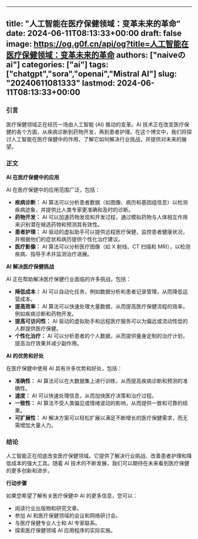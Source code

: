 
---
title: "人工智能在医疗保健领域：变革未来的革命"
date: 2024-06-11T08:13:33+00:00
draft: false
image: https://og.g0f.cn/api/og?title=人工智能在医疗保健领域：变革未来的革命
authors: ["naiveのai"]
categories: ["ai"]
tags: ["chatgpt","sora","openai","Mistral AI"]
slug: "20240611081333"
lastmod: 2024-06-11T08:13:33+00:00
---
### 引言

医疗保健领域正在经历一场由人工智能 (AI) 推动的变革。AI 技术正在改变医疗保健的各个方面，从疾病诊断到药物开发，再到患者护理。在这个博文中，我们将探讨人工智能在医疗保健中的作用，了解它如何解决行业挑战，并提供对未来的展望。

### 正文

**AI 在医疗保健中的应用**

AI 在医疗保健中的应用范围广泛，包括：

- **疾病诊断：** AI 算法可以分析患者数据（如图像、病历和基因组信息）以检测疾病迹象，并提供比人类专家更准确和及时的诊断。
- **药物开发：** AI 可以加速药物发现和开发过程，通过模拟药物与人体相互作用来识别潜在候选药物和预测其有效性。
- **患者护理：** AI 驱动的虚拟助手可以提供远程医疗保健，监控患者健康状况，并根据他们的症状和病历提供个性化治疗建议。
- **医疗影像：** AI 算法可以分析医疗图像（如 X 射线、CT 扫描和 MRI），以检测疾病、指导手术并监测治疗进展。

**AI 解决医疗保健挑战**

AI 正在帮助解决医疗保健行业面临的许多挑战，包括：

- **降低成本：** AI 可以自动化任务，例如数据分析和患者记录管理，从而降低运营成本。
- **提高效率：** AI 算法可以快速处理大量数据，从而提高医疗保健流程的效率，例如疾病诊断和药物开发。
- **提高可访问性：** AI 驱动的虚拟助手和远程医疗服务可以为偏远或流动性低的人群提供医疗保健。
- **个性化治疗：** AI 可以分析患者的个人数据，从而提供量身定制的治疗计划，提高治疗效果并减少副作用。

**AI 的优势和好处**

在医疗保健中使用 AI 具有许多优势和好处，包括：

- **准确性：** AI 算法可以在大数据集上进行训练，从而提高疾病诊断和预测的准确性。
- **速度：** AI 可以快速处理信息，从而加快医疗决策和治疗过程。
- **一致性：** AI 算法不受人类偏见或情绪波动的影响，从而提供一致和可靠的结果。
- **可扩展性：** AI 解决方案可以轻松扩展以满足不断增长的医疗保健需求，而无需增加大量人力。

### 结论

人工智能正在彻底改变医疗保健领域。它提供了解决行业挑战、改善患者护理和降低成本的强大工具。随着 AI 技术的不断发展，我们可以期待在未来看到医疗保健的更多创新和进步。

**行动步骤**

如果您希望了解有关医疗保健中 AI 的更多信息，您可以：

- 阅读行业出版物和研究文章。
- 参加 AI 和医疗保健领域的会议和网络研讨会。
- 与医疗保健专业人士和 AI 专家联系。
- 探索医疗保健领域 AI 应用程序的实际实施。